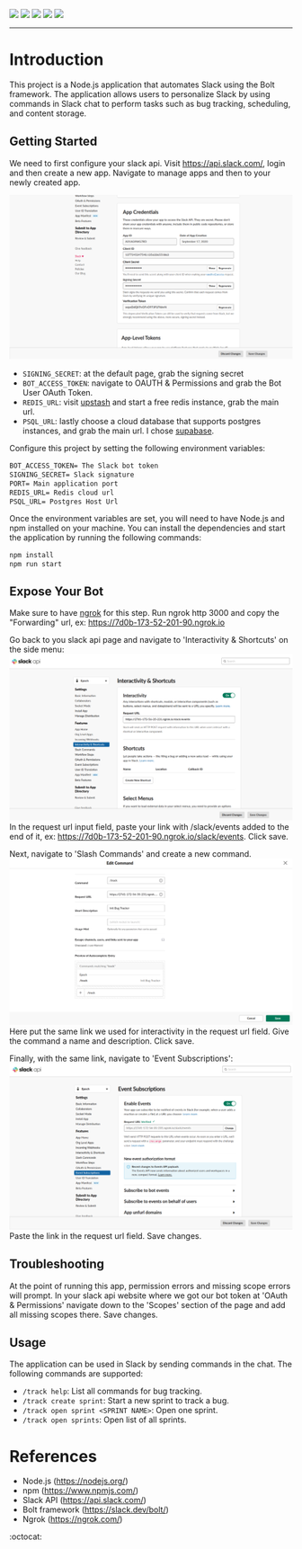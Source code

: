 ![](https://img.shields.io/badge/Slack-4A154B?style=for-the-badge&logo=slack&logoColor=white)
![](https://img.shields.io/badge/Express.js-000000?style=for-the-badge&logo=express&logoColor=white)
![](https://img.shields.io/badge/Supabase-181818?style=for-the-badge&logo=supabase&logoColor=white)
![](https://img.shields.io/badge/redis-%23DD0031.svg?&style=for-the-badge&logo=redis&logoColor=white)
![](https://img.shields.io/badge/PostgreSQL-316192?style=for-the-badge&logo=postgresql&logoColor=white)
***

# Introduction
This project is a Node.js application that automates Slack using the Bolt framework. The application allows users to personalize Slack by using commands in Slack chat to perform tasks such as bug tracking, scheduling, and content storage.

## Getting Started
We need to first configure your slack api. Visit https://api.slack.com/, login and then create a new app. Navigate to manage apps and then to your newly created app. 

![alt text](./assets/starting.png)
* `SIGNING_SECRET`: at the default page, grab the signing secret
* `BOT_ACCESS_TOKEN`: navigate to OAUTH & Permissions and grab the Bot User OAuth Token. 
* `REDIS_URL`: visit [upstash](https://upstash.com/) and start a free redis instance, grab the main url. 
* `PSQL_URL`: lastly choose a cloud database that supports postgres instances, and grab the main url. I chose [supabase](https://supabase.com/).

Configure this project by setting the following environment variables:

    BOT_ACCESS_TOKEN= The Slack bot token
    SIGNING_SECRET= Slack signature
    PORT= Main application port
    REDIS_URL= Redis cloud url
    PSQL_URL= Postgres Host Url

Once the environment variables are set, you will need to have Node.js and npm installed on your machine. You can install the dependencies and start the application by running the following commands:
```
npm install
npm run start
```

## Expose Your Bot
Make sure to have [ngrok](https://ngrok.com/) for this step. Run ngrok http 3000 and copy the "Forwarding" url, ex: https://7d0b-173-52-201-90.ngrok.io

Go back to you slack api page and navigate to 'Interactivity & Shortcuts' on the side menu:
![alt text](./assets/interactivity.png)
In the request url input field, paste your link with /slack/events added to the end of it, ex: https://7d0b-173-52-201-90.ngrok.io/slack/events. Click save.

Next, navigate to 'Slash Commands' and create a new command.
![alt text](./assets/commands_url.png)
Here put the same link we used for interactivity in the request url field. Give the command a name and description. Click save.

Finally, with the same link, navigate to 'Event Subscriptions':
![alt text](./assets/events.png)
Paste the link in the request url field. Save changes.

## Troubleshooting
At the point of running this app, permission errors and missing scope errors will prompt. In your slack api website where we got our bot token at 'OAuth & Permissions' navigate down to the 'Scopes' section of the page and add all missing scopes there. Save changes.

## Usage
The application can be used in Slack by sending commands in the chat. The following commands are supported:
- `/track help`: List all commands for bug tracking.
- `/track create sprint`: Start a new sprint to track a bug.
- `/track open sprint <SPRINT NAME>`: Open one sprint.
- `/track open sprints`: Open list of all sprints.

# References
- Node.js (https://nodejs.org/)
- npm (https://www.npmjs.com/)
- Slack API (https://api.slack.com/)
- Bolt framework (https://slack.dev/bolt/)
- Ngrok (https://ngrok.com/)


:octocat:

<!-- https://dvj70ijwahy8c.cloudfront.net/Epoch/icon | [{"description": "Using this bot application is through the use of commands, /help being the example.", "image": "https://dvj70ijwahy8c.cloudfront.net/Epoch/slides/image_7"}, {"description": "This is the main directory for a list of all features to use through commands. For the time being these features are for bug tracking.", "image": "https://dvj70ijwahy8c.cloudfront.net/Epoch/slides/image_6"}, {"description": "Upon selecting 'create sprint', a form is prompted to set the descriptions of the sprint and expected time of completion.", "image": "https://dvj70ijwahy8c.cloudfront.net/Epoch/slides/image_5"}, {"description": "On submission, you are redirected to the main sprint directory that depicts status details of all sprints plus the newest one created. For each one you are also able to open sprints that direct you to it's profile card depicting expanded status details, ticket management, and providing CRUD features.", "image": "https://dvj70ijwahy8c.cloudfront.net/Epoch/slides/image_4"}, {"description": "Upon creating tickets, a form is prompted to enter descriptive details and slack members you would want to have this ticket assigned to.", "image": "https://dvj70ijwahy8c.cloudfront.net/Epoch/slides/image_3"}, {"description": "When submitted, the assigned slack member is requested to be the worker of the ticket, and receives an invite that would require a date assignment from the worker before approving assignment.", "image": "https://dvj70ijwahy8c.cloudfront.net/Epoch/slides/image_2"}, {"description": "Here is the 'receipt' page that has all accepted and rejected or pending ticket requests.", "image": "https://dvj70ijwahy8c.cloudfront.net/Epoch/slides/image_1"}, {"description": "And a final over view of a set sprint with a ticket assigned to a worker.", "image": "https://dvj70ijwahy8c.cloudfront.net/Epoch/slides/image_0"}] -->


